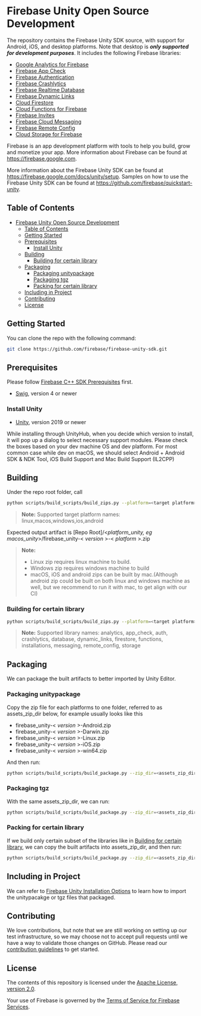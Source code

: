 # Firebase Unity Open Source Development

The repository contains the Firebase Unity SDK source, with support for Android,
iOS, and desktop platforms. Note that desktop is ***only supported for development
purposes***. It includes the following Firebase libraries:

- [Google Analytics for Firebase](https://firebase.google.com/docs/analytics/)
- [Firebase App Check](https://firebase.google.com/docs/app-check/)
- [Firebase Authentication](https://firebase.google.com/docs/auth/)
- [Firebase Crashlytics](https://firebase.google.com/docs/crashlytics)
- [Firebase Realtime Database](https://firebase.google.com/docs/database/)
- [Firebase Dynamic Links](https://firebase.google.com/docs/dynamic-links/)
- [Cloud Firestore](https://firebase.google.com/docs/firestore/)
- [Cloud Functions for Firebase](https://firebase.google.com/docs/functions/)
- [Firebase Invites](https://firebase.google.com/docs/invites/)
- [Firebase Cloud Messaging](https://firebase.google.com/docs/cloud-messaging/)
- [Firebase Remote Config](https://firebase.google.com/docs/remote-config/)
- [Cloud Storage for Firebase](https://firebase.google.com/docs/storage/)

Firebase is an app development platform with tools to help you build, grow and
monetize your app. More information about Firebase can be found at
<https://firebase.google.com>.

More information about the Firebase Unity SDK can be found at <https://firebase.google.com/docs/unity/setup>.  Samples on how to use the
Firebase Unity SDK can be found at <https://github.com/firebase/quickstart-unity>.

## Table of Contents

- [Firebase Unity Open Source Development](#firebase-unity-open-source-development)
  - [Table of Contents](#table-of-contents)
  - [Getting Started](#getting-started)
  - [Prerequisites](#prerequisites)
    - [Install Unity](#install-unity)
  - [Building](#building)
    - [Building for certain library](#building-for-certain-library)
  - [Packaging](#packaging)
    - [Packaging unitypackage](#packaging-unitypackage)
    - [Packaging tgz](#packaging-tgz)
    - [Packing for certain library](#packing-for-certain-library)
  - [Including in Project](#including-in-project)
  - [Contributing](#contributing)
  - [License](#license)

## Getting Started

You can clone the repo with the following command:

``` bash
git clone https://github.com/firebase/firebase-unity-sdk.git
```

## Prerequisites

Please follow [Firebase C++ SDK Prerequisites](https://github.com/firebase/firebase-cpp-sdk/blob/main/README.md#prerequisites) first.

- [Swig](https://www.swig.org/), version 4 or newer

### Install Unity

- [Unity](https://unity.com/download), version 2019 or newer

While installing through UnityHub, when you decide which version to install, it will pop up a dialog to select necessary support modules. Please check the boxes based on your dev machine OS and dev platform. For most common case while dev on macOS, we should select Android + Android SDK & NDK Tool, iOS Build Support and Mac Build Support (IL2CPP)

## Building

Under the repo root folder, call

``` bash
python scripts/build_scripts/build_zips.py --platform=<target platform>
```

> **Note:** Supported target platform names: linux,macos,windows,ios,android

Expected output artifact is
[Repo Root]/<*platform_unity, eg macos_unity*>/firebase_unity-< *version* >-< *platform* >.zip

> **Note:**
>
> - Linux zip requires linux machine to build.
> - Windows zip requires windows machine to build
> - macOS, iOS and android zips can be built by mac.(Although android zip could be built on both linux and windows machine as well, but we recommend to run it with mac, to get align with our CI)

### Building for certain library

``` bash
python scripts/build_scripts/build_zips.py --platform=<target platform> --targets=<lib1> --targets=<lib2>
```

> **Note:** Supported library names: analytics, app_check, auth, crashlytics, database, dynamic_links, firestore, functions, installations, messaging, remote_config, storage

## Packaging

We can package the built artifacts to better imported by Unity Editor.

### Packaging unitypackage

Copy the zip file for each platforms to one folder, referred to as assets_zip_dir below, for example usually looks like this

- firebase_unity-< *version* >-Android.zip
- firebase_unity-< *version* >-Darwin.zip
- firebase_unity-< *version* >-Linux.zip
- firebase_unity-< *version* >-iOS.zip
- firebase_unity-< *version* >-win64.zip
  
And then run:

``` bash
python scripts/build_scripts/build_package.py --zip_dir=<assets_zip_dir> --output=<output dir>
```

### Packaging tgz

With the same assets_zip_dir, we can run:

``` bash
python scripts/build_scripts/build_package.py --zip_dir=<assets_zip_dir> --output=<output dir> --output_upm=True
```

### Packing for certain library

If we build only certain subset of the libraries like in [Building for certain library](#building-for-certain-library), we can copy the built artifacts into assets_zip_dir, and then run:

``` bash
python scripts/build_scripts/build_package.py --zip_dir=<assets_zip_dir> --output=<output dir> --apis=<lib1,lib2>
```

## Including in Project

We can refer to [Firebase Unity Installation Options](https://firebase.google.com/docs/unity/setup-alternative) to learn how to import the unitypacakge or tgz files that packaged.

## Contributing

We love contributions, but note that we are still working on setting up our
test infrastructure, so we may choose not to accept pull requests until we have
a way to validate those changes on GitHub. Please read our
[contribution guidelines](/CONTRIBUTING.md) to get started.

## License

The contents of this repository is licensed under the
[Apache License, version 2.0](http://www.apache.org/licenses/LICENSE-2.0).

Your use of Firebase is governed by the
[Terms of Service for Firebase Services](https://firebase.google.com/terms/).
